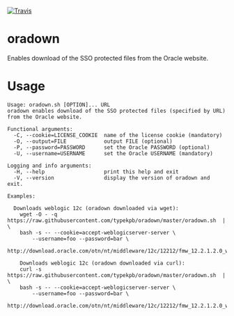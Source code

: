 [![Travis](http://travis-ci.org/typekpb/oradown.png?branch=master)](http://travis-ci.org/typekpb/oradown)

# oradown
Enables download of the SSO protected files from the Oracle website.

# Usage

	Usage: oradown.sh [OPTION]... URL
	oradown enables download of the SSO protected files (specified by URL) from the Oracle website.

	Functional arguments:
	  -C, --cookie=LICENSE_COOKIE  name of the license cookie (mandatory)
	  -O, --output=FILE            output FILE (optional)
	  -P, --password=PASSWORD      set the Oracle PASSWORD (optional)
	  -U, --username=USERNAME      set the Oracle USERNAME (mandatory)
	  
	Logging and info arguments:
	  -H, --help                   print this help and exit
	  -V, --version                display the version of oradown and exit.

	Examples:

	  Downloads weblogic 12c (oradown downloaded via wget):
	    wget -O - -q https://raw.githubusercontent.com/typekpb/oradown/master/oradown.sh  | \
		bash -s -- --cookie=accept-weblogicserver-server \
		    --username=foo --password=bar \
		    http://download.oracle.com/otn/nt/middleware/12c/12212/fmw_12.2.1.2.0_wls_Disk1_1of1.zip

	    Downloads weblogic 12c (oradown downloaded via curl):
	    curl -s https://raw.githubusercontent.com/typekpb/oradown/master/oradown.sh  | \
		bash -s -- --cookie=accept-weblogicserver-server \
		    --username=foo --password=bar \
		    http://download.oracle.com/otn/nt/middleware/12c/12212/fmw_12.2.1.2.0_wls_Disk1_1of1.zip
      
